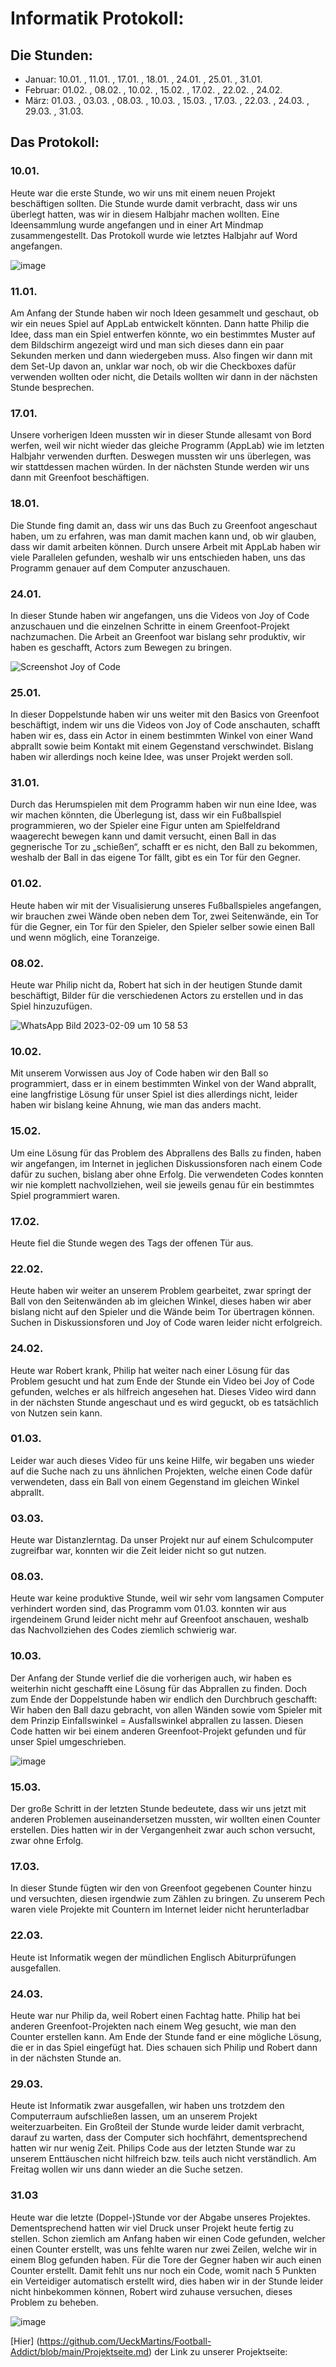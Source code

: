 # Informatik Protokoll:

## Die Stunden:
* Januar: 10.01. , 11.01. , 17.01. , 18.01. , 24.01. , 25.01. , 31.01.
* Februar: 01.02. , 08.02. , 10.02. , 15.02. , 17.02. , 22.02. , 24.02.
* März: 01.03. , 03.03. , 08.03. , 10.03. , 15.03. , 17.03. , 22.03. , 24.03. , 29.03. , 31.03.

## Das Protokoll:
### 10.01. <a name="10.01."></a> 
Heute war die erste Stunde, wo wir uns mit einem neuen Projekt beschäftigen sollten. Die Stunde wurde damit verbracht, dass wir uns überlegt hatten, was wir in diesem Halbjahr machen wollten. Eine Ideensammlung wurde angefangen und in einer Art Mindmap zusammengestellt. Das Protokoll wurde wie letztes Halbjahr auf Word angefangen.

![image](https://user-images.githubusercontent.com/111355009/230624964-1f4b492c-8a95-41af-9752-bc82f899cfe0.png)

### 11.01. <a name="11.01."></a> 
Am Anfang der Stunde haben wir noch Ideen gesammelt und geschaut, ob wir ein neues Spiel auf AppLab entwickelt könnten. Dann hatte Philip die Idee, dass man ein Spiel entwerfen könnte, wo ein bestimmtes Muster auf dem Bildschirm angezeigt wird und man sich dieses dann ein paar Sekunden merken und dann wiedergeben muss. Also fingen wir dann mit dem Set-Up davon an, unklar war noch, ob wir die Checkboxes dafür verwenden wollten oder nicht, die Details wollten wir dann in der nächsten Stunde besprechen.
### 17.01. <a name="17.01."></a> 
Unsere vorherigen Ideen mussten wir in dieser Stunde allesamt von Bord werfen, weil wir nicht wieder das gleiche Programm (AppLab) wie im letzten Halbjahr verwenden durften. Deswegen mussten wir uns überlegen, was wir stattdessen machen würden. In der nächsten Stunde werden wir uns dann mit Greenfoot beschäftigen.
### 18.01. <a name="18.01."></a> 
Die Stunde fing damit an, dass wir uns das Buch zu Greenfoot angeschaut haben, um zu erfahren, was man damit machen kann und, ob wir glauben, dass wir damit arbeiten können. Durch unsere Arbeit mit AppLab haben wir viele Parallelen gefunden, weshalb wir uns entschieden haben, uns das Programm genauer auf dem Computer anzuschauen.
### 24.01. <a name="24.01."></a> 
In dieser Stunde haben wir angefangen, uns die Videos von Joy of Code anzuschauen und die einzelnen Schritte in einem Greenfoot-Projekt nachzumachen. Die Arbeit an Greenfoot war bislang sehr produktiv, wir haben es geschafft, Actors zum Bewegen zu bringen.

![Screenshot Joy of Code](https://user-images.githubusercontent.com/111355009/230625531-6c49fac1-89f2-4623-b490-f4b5e9ec5e3f.png)

### 25.01. <a name="25.01."></a> 
In dieser Doppelstunde haben wir uns weiter mit den Basics von Greenfoot beschäftigt, indem wir uns die Videos von Joy of Code anschauten, schafft haben wir es, dass ein Actor in einem bestimmten Winkel von einer Wand abprallt sowie beim Kontakt mit einem Gegenstand verschwindet. Bislang haben wir allerdings noch keine Idee, was unser Projekt werden soll.
### 31.01. <a name="31.01."></a> 
Durch das Herumspielen mit dem Programm haben wir nun eine Idee, was wir machen könnten, die Überlegung ist, dass wir ein Fußballspiel programmieren, wo der Spieler eine Figur unten am Spielfeldrand waagerecht bewegen kann und damit versucht, einen Ball in das gegnerische Tor zu „schießen“, schafft er es nicht, den Ball zu bekommen, weshalb der Ball in das eigene Tor fällt, gibt es ein Tor für den Gegner.
### 01.02. <a name="01.02."></a> 
Heute haben wir mit der Visualisierung unseres Fußballspieles angefangen, wir brauchen zwei Wände oben neben dem Tor, zwei Seitenwände, ein Tor für die Gegner, ein Tor für den Spieler, den Spieler selber sowie einen Ball und wenn möglich, eine Toranzeige.
### 08.02. <a name="08.02."></a> 
Heute war Philip nicht da, Robert hat sich in der heutigen Stunde damit beschäftigt, Bilder für die verschiedenen Actors zu erstellen und in das Spiel hinzuzufügen.

![WhatsApp Bild 2023-02-09 um 10 58 53](https://user-images.githubusercontent.com/111355009/230625192-79dc0083-5a70-46ad-88bf-4ab89858537a.jpg)

### 10.02. <a name="10.02."></a> 
Mit unserem Vorwissen aus Joy of Code haben wir den Ball so programmiert, dass er in einem bestimmten Winkel von der Wand abprallt, eine langfristige Lösung für unser Spiel ist dies allerdings nicht, leider haben wir bislang keine Ahnung, wie man das anders macht.
### 15.02. <a name="15.02."></a> 
Um eine Lösung für das Problem des Abprallens des Balls zu finden, haben wir angefangen, im Internet in jeglichen Diskussionsforen nach einem Code dafür zu suchen, bislang aber ohne Erfolg. Die verwendeten Codes konnten wir nie komplett nachvollziehen, weil sie jeweils genau für ein bestimmtes Spiel programmiert waren.
### 17.02. <a name="17.02."></a> 
Heute fiel die Stunde wegen des Tags der offenen Tür aus.
### 22.02. <a name="22.02."></a> 
Heute haben wir weiter an unserem Problem gearbeitet, zwar springt der Ball von den Seitenwänden ab im gleichen Winkel, dieses haben wir aber bislang nicht auf den Spieler und die Wände beim Tor übertragen können. Suchen in Diskussionsforen und Joy of Code waren leider nicht erfolgreich.
### 24.02. <a name="24.02."></a> 
Heute war Robert krank, Philip hat weiter nach einer Lösung für das Problem gesucht und hat zum Ende der Stunde ein Video bei Joy of Code gefunden, welches er als hilfreich angesehen hat. Dieses Video wird dann in der nächsten Stunde angeschaut und es wird geguckt, ob es tatsächlich von Nutzen sein kann.
### 01.03. <a name="01.03."></a> 
Leider war auch dieses Video für uns keine Hilfe, wir begaben uns wieder auf die Suche nach zu uns ähnlichen Projekten, welche einen Code dafür verwendeten, dass ein Ball von einem Gegenstand im gleichen Winkel abprallt.
### 03.03. <a name="03.03."></a> 
Heute war Distanzlerntag. Da unser Projekt nur auf einem Schulcomputer zugreifbar war, konnten wir die Zeit leider nicht so gut nutzen. 
### 08.03. <a name="08.03."></a> 
Heute war keine produktive Stunde, weil wir sehr vom langsamen Computer verhindert worden sind, das Programm vom 01.03. konnten wir aus irgendeinem Grund leider nicht mehr auf Greenfoot anschauen, weshalb das Nachvollziehen des Codes ziemlich schwierig war.
### 10.03. <a name="10.03."></a> 
Der Anfang der Stunde verlief die die vorherigen auch, wir haben es weiterhin nicht geschafft eine Lösung für das Abprallen zu finden. Doch zum Ende der Doppelstunde haben wir endlich den Durchbruch geschafft: Wir haben den Ball dazu gebracht, von allen Wänden sowie vom Spieler mit dem Prinzip Einfallswinkel = Ausfallswinkel abprallen zu lassen. Diesen Code hatten wir bei einem anderen Greenfoot-Projekt gefunden und für unser Spiel umgeschrieben.

![image](https://user-images.githubusercontent.com/111355009/230627365-532c98d5-72b2-4719-bbf0-23e294b8c1a4.png)

### 15.03. <a name="15.03."></a> 
Der große Schritt in der letzten Stunde bedeutete, dass wir uns jetzt mit anderen Problemen auseinandersetzen mussten, wir wollten einen Counter erstellen. Dies hatten wir in der Vergangenheit zwar auch schon versucht, zwar ohne Erfolg.
### 17.03. <a name="17.03."></a> 
In dieser Stunde fügten wir den von Greenfoot gegebenen Counter hinzu und versuchten, diesen irgendwie zum Zählen zu bringen. Zu unserem Pech waren viele Projekte mit Countern im Internet leider nicht herunterladbar
### 22.03. <a name="22.03."></a> 
Heute ist Informatik wegen der mündlichen Englisch Abiturprüfungen ausgefallen.
### 24.03. <a name="24.03."></a> 
Heute war nur Philip da, weil Robert einen Fachtag hatte. Philip hat bei anderen Greenfoot-Projekten nach einem Weg gesucht, wie man den Counter erstellen kann. Am Ende der Stunde fand er eine mögliche Lösung, die er in das Spiel eingefügt hat. Dies schauen sich Philip und Robert dann in der nächsten Stunde an.
### 29.03. <a name="29.03."></a> 
Heute ist Informatik zwar ausgefallen, wir haben uns trotzdem den Computerraum aufschließen lassen, um an unserem Projekt weiterzuarbeiten. Ein Großteil der Stunde wurde leider damit verbracht, darauf zu warten, dass der Computer sich hochfährt, dementsprechend hatten wir nur wenig Zeit. Philips Code aus der letzten Stunde war zu unserem Enttäuschen nicht hilfreich bzw. teils auch nicht verständlich. Am Freitag wollen wir uns dann wieder an die Suche setzen.
### 31.03 <a name="31.03."></a> 
Heute war die letzte (Doppel-)Stunde vor der Abgabe unseres Projektes. Dementsprechend hatten wir viel Druck unser Projekt heute fertig zu stellen. Schon ziemlich am Anfang haben wir einen Code gefunden, welcher einen Counter erstellt, was uns fehlte waren nur zwei Zeilen, welche wir in einem Blog gefunden haben. Für die Tore der Gegner haben wir auch einen Counter erstellt. Damit fehlt uns nur noch ein Code, womit nach 5 Punkten ein Verteidiger automatisch erstellt wird, dies haben wir in der Stunde leider nicht hinbekommen können, Robert wird zuhause versuchen, dieses Problem zu beheben.

![image](https://user-images.githubusercontent.com/111355009/230626264-8dca3c4c-faf5-4156-92cc-079b9ba0f20c.png)

[Hier] (https://github.com/UeckMartins/Football-Addict/blob/main/Projektseite.md) der Link zu unserer Projektseite:
